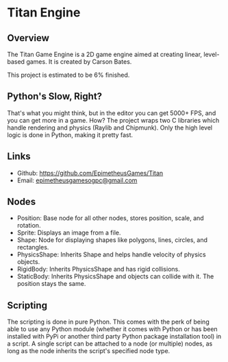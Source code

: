 # Titan Engine

## Overview

The Titan Game Engine is a 2D game engine aimed at 
creating linear, level-based games. It is created
by Carson Bates.

This project is estimated to be 6% finished.

## Python's Slow, Right?

That's what you might think, but in the editor you can
get 5000+ FPS, and you can get more in a game. How? The
project wraps two C libraries which handle rendering and
physics (Raylib and Chipmunk). Only the high level logic
is done in Python, making it pretty fast.

## Links

- Github: https://github.com/EpimetheusGames/Titan
- Email: epimetheusgamesogpc@gmail.com

## Nodes

- Position: Base node for all other nodes, stores position, scale, and rotation.
- Sprite: Displays an image from a file.
- Shape: Node for displaying shapes like polygons, lines, circles, and rectangles.
- PhysicsShape: Inherits Shape and helps handle velocity of physics objects.
- RigidBody: Inherits PhysicsShape and has rigid collisions.
- StaticBody: Inherits PhysicsShape and objects can collide with it. The position stays the same.

## Scripting

The scripting is done in pure Python. This comes
with the perk of being able to use any Python module
(whether it comes with Python or has been 
installed with PyPi or another third party Python
package installation tool) in a script. A single
script can be attached to a node (or multiple) 
nodes, as long as the node inherits the script's
specified node type. 

